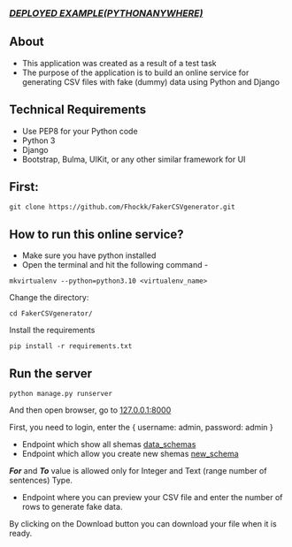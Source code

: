 ### **_[DEPLOYED EXAMPLE(PYTHONANYWHERE)](http://fhockk13.pythonanywhere.com/)_**


## About
- This application was created as a result of a test task
- The purpose of the application is to build an online service for generating CSV files with fake (dummy) data using
Python and Django

## Technical Requirements
- Use PEP8 for your Python code
- Python 3
- Django
- Bootstrap, Bulma, UIKit, or any other similar framework for UI

## First:
```shell
git clone https://github.com/Fhockk/FakerCSVgenerator.git
```

## How to run this online service?
- Make sure you have python installed
- Open the terminal and hit the following command -

```shell
mkvirtualenv --python=python3.10 <virtualenv_name>
```
Change the directory:
```shell
cd FakerCSVgenerator/
```
Install the requirements
```shell
pip install -r requirements.txt
```

## Run the server
```shell
python manage.py runserver
```

And then open browser, go to [127.0.0.1:8000](http://127.0.0.1:8000/)

First, you need to login, enter the {
    username: admin,
    password: admin
}



- Endpoint which show all shemas [data_schemas](http://127.0.0.1:8000/data_schemas/)
- Endpoint which allow you create new shemas [new_schema](http://127.0.0.1:8000/new_schema/?)

**_For_** and **_To_** value is allowed only for Integer and Text (range number of sentences) Type.
- Endpoint where you can preview your CSV file and enter the number of rows to generate fake data.

By clicking on the Download button you can download your file when it is ready.
